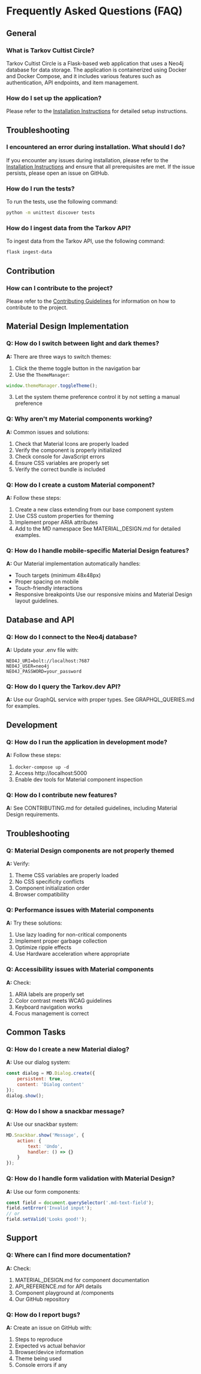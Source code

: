 # Frequently Asked Questions (FAQ)

## General

### What is Tarkov Cultist Circle?

Tarkov Cultist Circle is a Flask-based web application that uses a Neo4j database for data storage. The application is containerized using Docker and Docker Compose, and it includes various features such as authentication, API endpoints, and item management.

### How do I set up the application?

Please refer to the [Installation Instructions](INSTALLATION.md) for detailed setup instructions.

## Troubleshooting

### I encountered an error during installation. What should I do?

If you encounter any issues during installation, please refer to the [Installation Instructions](INSTALLATION.md) and ensure that all prerequisites are met. If the issue persists, please open an issue on GitHub.

### How do I run the tests?

To run the tests, use the following command:

```bash
python -m unittest discover tests
```

### How do I ingest data from the Tarkov API?

To ingest data from the Tarkov API, use the following command:

```bash
flask ingest-data
```

## Contribution

### How can I contribute to the project?

Please refer to the [Contributing Guidelines](CONTRIBUTING.md) for information on how to contribute to the project.

## Material Design Implementation

### Q: How do I switch between light and dark themes?
**A:** There are three ways to switch themes:
1. Click the theme toggle button in the navigation bar
2. Use the `ThemeManager`:
```javascript
window.themeManager.toggleTheme();
```
3. Let the system theme preference control it by not setting a manual preference

### Q: Why aren't my Material components working?
**A:** Common issues and solutions:
1. Check that Material Icons are properly loaded
2. Verify the component is properly initialized
3. Check console for JavaScript errors
4. Ensure CSS variables are properly set
5. Verify the correct bundle is included

### Q: How do I create a custom Material component?
**A:** Follow these steps:
1. Create a new class extending from our base component system
2. Use CSS custom properties for theming
3. Implement proper ARIA attributes
4. Add to the MD namespace
See MATERIAL_DESIGN.md for detailed examples.

### Q: How do I handle mobile-specific Material Design features?
**A:** Our Material implementation automatically handles:
- Touch targets (minimum 48x48px)
- Proper spacing on mobile
- Touch-friendly interactions
- Responsive breakpoints
Use our responsive mixins and Material Design layout guidelines.

## Database and API

### Q: How do I connect to the Neo4j database?
**A:** Update your .env file with:
```
NEO4J_URI=bolt://localhost:7687
NEO4J_USER=neo4j
NEO4J_PASSWORD=your_password
```

### Q: How do I query the Tarkov.dev API?
**A:** Use our GraphQL service with proper types. See GRAPHQL_QUERIES.md for examples.

## Development

### Q: How do I run the application in development mode?
**A:** Follow these steps:
1. `docker-compose up -d`
2. Access http://localhost:5000
3. Enable dev tools for Material component inspection

### Q: How do I contribute new features?
**A:** See CONTRIBUTING.md for detailed guidelines, including Material Design requirements.

## Troubleshooting

### Q: Material Design components are not properly themed
**A:** Verify:
1. Theme CSS variables are properly loaded
2. No CSS specificity conflicts
3. Component initialization order
4. Browser compatibility

### Q: Performance issues with Material components
**A:** Try these solutions:
1. Use lazy loading for non-critical components
2. Implement proper garbage collection
3. Optimize ripple effects
4. Use Hardware acceleration where appropriate

### Q: Accessibility issues with Material components
**A:** Check:
1. ARIA labels are properly set
2. Color contrast meets WCAG guidelines
3. Keyboard navigation works
4. Focus management is correct

## Common Tasks

### Q: How do I create a new Material dialog?
**A:** Use our dialog system:
```javascript
const dialog = MD.Dialog.create({
    persistent: true,
    content: 'Dialog content'
});
dialog.show();
```

### Q: How do I show a snackbar message?
**A:** Use our snackbar system:
```javascript
MD.Snackbar.show('Message', {
    action: {
        text: 'Undo',
        handler: () => {}
    }
});
```

### Q: How do I handle form validation with Material Design?
**A:** Use our form components:
```javascript
const field = document.querySelector('.md-text-field');
field.setError('Invalid input');
// or
field.setValid('Looks good!');
```

## Support

### Q: Where can I find more documentation?
**A:** Check:
1. MATERIAL_DESIGN.md for component documentation
2. API_REFERENCE.md for API details
3. Component playground at /components
4. Our GitHub repository

### Q: How do I report bugs?
**A:** Create an issue on GitHub with:
1. Steps to reproduce
2. Expected vs actual behavior
3. Browser/device information
4. Theme being used
5. Console errors if any
